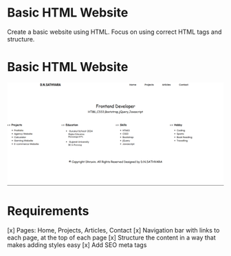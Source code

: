 # Basic HTML Website

Create a basic website using HTML. Focus on using correct HTML tags and structure.

# Basic HTML Website

[![Alt text for image](../assests/images/2.png)](../assests/images/2.png)



# Requirements

[x] Pages: Home, Projects, Articles, Contact
[x] Navigation bar with links to each page, at the top of each page
[x] Structure the content in a way that makes adding styles easy
[x] Add SEO meta tags
